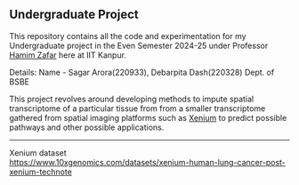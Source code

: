 ## Undergraduate Project

This repository contains all the code and experimentation for my Undergraduate project in the Even Semester 2024-25 under Professor [Hamim Zafar](https://hamimzafar.wixsite.com/home) here at IIT Kanpur.

Details:
Name - Sagar Arora(220933), Debarpita Dash(220328)
Dept. of BSBE

This project revolves around developing methods to impute spatial transcriptome of a particular tissue from from a smaller transcriptome gathered from spatial imaging platforms such as [Xenium](https://www.10xgenomics.com/platforms/xenium) to predict possible pathways and other possible applications.

---
Xenium dataset\
https://www.10xgenomics.com/datasets/xenium-human-lung-cancer-post-xenium-technote
